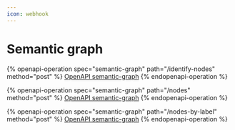 ```yaml
---
icon: webhook
---
```


# Semantic graph

{% openapi-operation spec="semantic-graph" path="/identify-nodes" method="post" %}
[OpenAPI semantic-graph](https://gitbook-x-prod-openapi.4401d86825a13bf607936cc3a9f3897a.r2.cloudflarestorage.com/raw/10b86bc492e798fed4e3edbff5e1bb217d55b6c22b2b73d0d8fdac01af42fd73.txt?X-Amz-Algorithm=AWS4-HMAC-SHA256&X-Amz-Content-Sha256=UNSIGNED-PAYLOAD&X-Amz-Credential=dce48141f43c0191a2ad043a6888781c%2F20250702%2Fauto%2Fs3%2Faws4_request&X-Amz-Date=20250702T142858Z&X-Amz-Expires=172800&X-Amz-Signature=3cde29ebb601a67955b06e60ee44eccf8d96aa168dd24b5f426d633dd70895e8&X-Amz-SignedHeaders=host&x-amz-checksum-mode=ENABLED&x-id=GetObject)
{% endopenapi-operation %}

{% openapi-operation spec="semantic-graph" path="/nodes" method="post" %}
[OpenAPI semantic-graph](https://gitbook-x-prod-openapi.4401d86825a13bf607936cc3a9f3897a.r2.cloudflarestorage.com/raw/10b86bc492e798fed4e3edbff5e1bb217d55b6c22b2b73d0d8fdac01af42fd73.txt?X-Amz-Algorithm=AWS4-HMAC-SHA256&X-Amz-Content-Sha256=UNSIGNED-PAYLOAD&X-Amz-Credential=dce48141f43c0191a2ad043a6888781c%2F20250702%2Fauto%2Fs3%2Faws4_request&X-Amz-Date=20250702T142858Z&X-Amz-Expires=172800&X-Amz-Signature=3cde29ebb601a67955b06e60ee44eccf8d96aa168dd24b5f426d633dd70895e8&X-Amz-SignedHeaders=host&x-amz-checksum-mode=ENABLED&x-id=GetObject)
{% endopenapi-operation %}

{% openapi-operation spec="semantic-graph" path="/nodes-by-label" method="post" %}
[OpenAPI semantic-graph](https://gitbook-x-prod-openapi.4401d86825a13bf607936cc3a9f3897a.r2.cloudflarestorage.com/raw/10b86bc492e798fed4e3edbff5e1bb217d55b6c22b2b73d0d8fdac01af42fd73.txt?X-Amz-Algorithm=AWS4-HMAC-SHA256&X-Amz-Content-Sha256=UNSIGNED-PAYLOAD&X-Amz-Credential=dce48141f43c0191a2ad043a6888781c%2F20250702%2Fauto%2Fs3%2Faws4_request&X-Amz-Date=20250702T142858Z&X-Amz-Expires=172800&X-Amz-Signature=3cde29ebb601a67955b06e60ee44eccf8d96aa168dd24b5f426d633dd70895e8&X-Amz-SignedHeaders=host&x-amz-checksum-mode=ENABLED&x-id=GetObject)
{% endopenapi-operation %}
